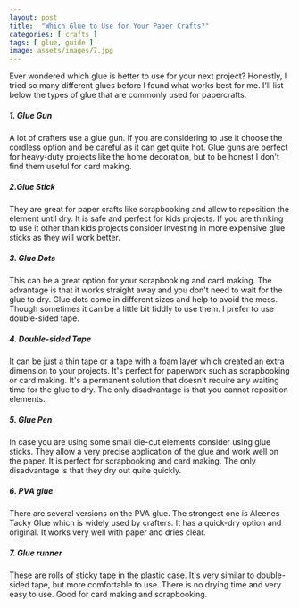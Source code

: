 ```yaml
---
layout: post
title:  "Which Glue to Use for Your Paper Crafts?"
categories: [ crafts ]
tags: [ glue, guide ]
image: assets/images/7.jpg
---
```

Ever wondered which glue is better to use for your next project? Honestly, I tried so many different glues before I found what works best for me.
I'll list below the types of glue that are commonly used for papercrafts.

##### 1. Glue Gun

A lot of crafters use a glue gun. If you are considering to use it choose the cordless option and be careful as it can get quite hot.
Glue guns are perfect for heavy-duty projects like the home decoration, but to be honest I don't find them useful for card making.

##### 2.Glue Stick

They are great for paper crafts like scrapbooking and allow to reposition the element until dry. It is safe and perfect for kids projects.
If you are thinking to use it other than kids projects consider investing in more expensive glue sticks as they will work better.

##### 3. Glue Dots

This can be a great option for your scrapbooking and card making. The advantage is that it works straight away and you don't need to wait for the glue to dry.
Glue dots come in different sizes and help to avoid the mess. Though sometimes it can be a little bit fiddly to use them. I prefer to use double-sided tape.

##### 4. Double-sided Tape

It can be just a thin tape or a tape with a foam layer which created an extra dimension to your projects. It's perfect for paperwork such as scrapbooking or card making.
It's a permanent solution that doesn't require any waiting time for the glue to dry. The only disadvantage is that you cannot reposition elements.

##### 5. Glue Pen

In case you are using some small die-cut elements consider using glue sticks. They allow a very precise application of the glue and work well on the paper.
It is perfect for scrapbooking and card making. The only disadvantage is that they dry out quite quickly.

##### 6. PVA glue

There are several versions on the PVA glue. The strongest one is Aleenes Tacky Glue which is widely used by crafters. It has a quick-dry option and original. It works very well with paper and dries clear.


##### 7. Glue runner

These are rolls of sticky tape in the plastic case. It's very similar to double-sided tape, but more comfortable to use. There is no drying time and very easy to use.
Good for card making and scrapbooking.

